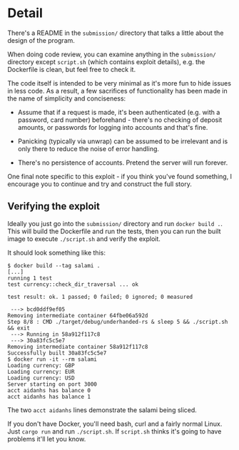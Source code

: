 Detail
======

There's a README in the `submission/` directory that talks a little about
the design of the program.

When doing code review, you can examine anything in the `submission/`
directory except `script.sh` (which contains exploit details), e.g. the
Dockerfile is clean, but feel free to check it.

The code itself is intended to be very minimal as it's more fun to hide
issues in less code. As a result, a few sacrifices of functionality
has been made in the name of simplicity and conciseness:

 - Assume that if a request is made, it's been authenticated (e.g. with a
   password, card number) beforehand - there's no checking of deposit amounts,
   or passwords for logging into accounts and that's fine.

 - Panicking (typically via unwrap) can be assumed to be irrelevant and
   is only there to reduce the noise of error handling.

 - There's no persistence of accounts. Pretend the server will run forever.

One final note specific to this exploit - if you think you've found something,
I encourage you to continue and try and construct the full story.

Verifying the exploit
---------------------

Ideally you just go into the `submission/` directory and run `docker build .`.
This will build the Dockerfile and run the tests, then you can run the built
image to execute `./script.sh` and verify the exploit.

It should look something like this:

```
$ docker build --tag salami .
[...]
running 1 test
test currency::check_dir_traversal ... ok

test result: ok. 1 passed; 0 failed; 0 ignored; 0 measured

 ---> bcd0ddf9ef05
Removing intermediate container 64fbe06a592d
Step 8/8 : CMD ./target/debug/underhanded-rs & sleep 5 && ./script.sh && exit
 ---> Running in 58a912f117c8
 ---> 30a83fc5c5e7
Removing intermediate container 58a912f117c8
Successfully built 30a83fc5c5e7
$ docker run -it --rm salami
Loading currency: GBP
Loading currency: EUR
Loading currency: USD
Server starting on port 3000
acct aidanhs has balance 0
acct aidanhs has balance 1
```

The two `acct aidanhs` lines demonstrate the salami being sliced.

If you don't have Docker, you'll need bash, curl and a fairly normal Linux.
Just `cargo run` and run `./script.sh`. If `script.sh` thinks it's going to
have problems it'll let you know.

